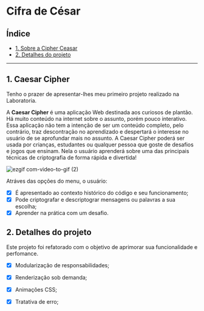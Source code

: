 # Cifra de César

## Índice

* [1. Sobre a Cipher Ceasar](#1-ceasar-cipher)
* [2. Detalhes do projeto](#2-detalhes-do-projeto)

***

## 1. Caesar Cipher

Tenho o prazer de apresentar-lhes meu primeiro projeto realizado na Laboratoria.

A **Caesar Cipher** é uma aplicação Web destinada aos curiosos de plantão.
Há muito conteúdo na internet sobre o assunto, porém pouco interativo. 
Essa aplicação não tem a intenção de ser um conteúdo completo, pelo contrário, traz descontração no aprendizado e despertará o interesse no usuário de se aprofundar mais no assunto. 
A Caesar Cipher poderá ser usada por crianças, estudantes ou qualquer pessoa que goste de desafios e jogos que ensinam.
Nela o usuário aprenderá sobre uma das principais técnicas de criptografia de forma rápida e divertida!

![ezgif com-video-to-gif (2)](https://user-images.githubusercontent.com/71895567/112709754-c4a22300-8e9a-11eb-9207-1a2a65218238.gif)

Atráves das opções do menu, o usuário:

 - [x] É apresentado ao contexto histórico do código e seu funcionamento;
 - [x] Pode criptografar e descriptograr mensagens ou palavras a sua escolha;
 - [x] Aprender na prática com um desafio.

## 2. Detalhes do projeto

Este projeto foi refatorado com o objetivo de aprimorar sua funcionalidade e perfomance.
 - [x] Modularização de responsabilidades;
 - [x] Renderização sob demanda;
 - [x] Animações CSS;
 - [x] Tratativa de erro;



